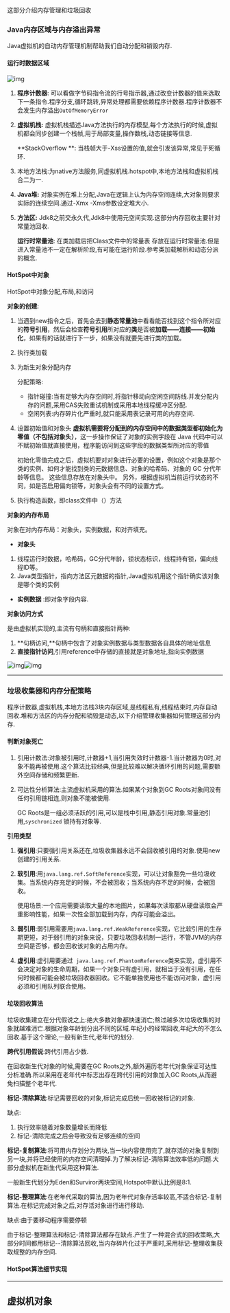 这部分介绍内存管理和垃圾回收

### Java内存区域与内存溢出异常

Java虚拟机的自动内存管理机制帮助我们自动分配和销毁内存.

#### 运行时数据区域

![img](https://pic2.zhimg.com/80/v2-a1cf6bf507d167385752aa635d9134e5_720w.webp)



1. **程序计数器**: 可以看做字节码指令流的行号指示器,通过改变计数器的值来选取下一条指令.程序分支,循环跳转,异常处理都需要依赖程序计数器.程序计数器不会发生内存溢出`OutOfMemoryError`

2. **虚拟机栈:** 虚拟机栈描述Java方法执行的内存模型,每个方法执行的时候,虚拟机都会同步创建一个栈帧,用于局部变量,操作数栈,动态链接等信息.

   **StackOverflow **: 当栈帧大于-Xss设置的值,就会引发该异常,常见于死循环.

3. 本地方法栈:为native方法服务,同虚拟机栈.hotspot中,本地方法栈和虚拟机栈合二为一.

4. **Java堆:** 对象实例在堆上分配,Java在逻辑上认为内存空间连续,大对象则要求实际的连续空间.通过-Xmx -Xms参数设定堆大小.

5. **方法区:** Jdk8之前交永久代,Jdk8中使用元空间实现.这部分内存回收主要针对常量池回收.

   **运行时常量池**: 在类加载后把Class文件中的常量表 存放在运行时常量池.但是进入常量池不一定在解析阶段,有可能在运行阶段.参考类加载解析和动态分派的概念.

#### HotSpot中对象

HotSpot中对象分配,布局,和访问

**对象的创建**:

1. 当遇到new指令之后，首先会去到**静态常量池**中看看能否找到这个指令所对应的**符号引用**，然后会检查**符号引用**所对应的**类**是否被**加载——连接——初始化**，如果有的话就进行下一步，如果没有就要先进行类的加载。

2. 执行类加载

3. 为新生对象分配内存

   分配策略:

   * 指针碰撞:当有足够大内存空间时,将指针移动向空闲空间防线.并发分配内存的问题,采用CAS失败重试机制或采用本地线程缓冲区分配.
   * 空闲列表:内存碎片化严重时,就只能采用表记录可用的内存空间.

4. 设置初始值和对象头
   **虚拟机需要将分配到的内存空间中的数据类型都初始化为零值（不包括对象头）**，这一步操作保证了对象的实例字段在 Java 代码中可以不赋初始值就直接使用，程序能访问到这些字段的数据类型所对应的零值

   初始化零值完成之后，虚拟机要对对象进行必要的设置，例如这个对象是那个类的实例、如何才能找到类的元数据信息、对象的哈希码、对象的 GC 分代年龄等信息。 这些信息存放在对象头中。 另外，根据虚拟机当前运行状态的不同，如是否启用偏向锁等，对象头会有不同的设置方式。

5. 执行构造函数，即class文件中<init>（）方法

**对象的内存布局**

对象在对内存布局：对象头，实例数据，和对齐填充。

* **对象头**

1. 线程运行时数据，哈希码，GC分代年龄，锁状态标识，线程持有锁，偏向线程ID等。
2. Java类型指针，指向方法区元数据的指针,Java虚拟机用这个指针确实该对象是哪个类的实例

* **实例数据** :即对象字段内容.

**对象访问方式**

是由虚拟机实现的,主流有句柄和直接指针两种:

1. **句柄访问,**句柄中包含了对象实例数据与类型数据各自具体的地址信息
2. **直接指针访问**,引用reference中存储的直接就是对象地址,指向实例数据

![img](https://img-blog.csdn.net/20180829135125817?watermark/2/text/aHR0cHM6Ly9ibG9nLmNzZG4ubmV0L3FxXzM4MDA1OTQz/font/5a6L5L2T/fontsize/400/fill/I0JBQkFCMA==/dissolve/70)![img](https://img-blog.csdn.net/20150710172441054?watermark/2/text/aHR0cDovL2Jsb2cuY3Nkbi5uZXQv/font/5a6L5L2T/fontsize/400/fill/I0JBQkFCMA==/dissolve/70/gravity/Center)

------

### 垃圾收集器和内存分配策略

程序计数器,虚拟机栈,本地方法栈3块内存区域,是线程私有,线程结束时,内存自动回收.堆和方法区的内存分配和销毁是动态,以下介绍管理收集器如何管理这部分内存.

#### 判断对象死亡

1. 引用计数法:对象被引用时,计数器+1,当引用失效时计数器-1.当计数器为0时,对象不能再被使用.这个算法比较经典,但是比较难以解决循环引用的问题,需要额外空间存储和频繁更新.

2. 可达性分析算法:主流虚拟机采用的算法.如果某个对象到GC Roots对象间没有任何引用链相连,则对象不能被使用.

   GC Roots是一组必须活跃的引用,可以是栈中引用,静态引用对象.常量池引用,`syschronized` 锁持有对象等.

**引用类型**

1. **强引用**:只要强引用关系还在,垃圾收集器永远不会回收被引用的对象.使用new创建的引用关系.

2. **软引用**:用`java.lang.ref.SoftReference`实现，可以让对象豁免一些垃圾收集。当系统内存充足的时候，不会被回收；当系统内存不足的时候，会被回收。

   使用场景:一个应用需要读取大量的本地图片，如果每次读取都从硬盘读取会严重影响性能，如果一次性全部加载到内存，内存可能会溢出。

3. **弱引用**:弱引用需要用`java.lang.ref.WeakReference`实现，它比软引用的生存期更短，对于弱引用的对象来说，只要垃圾回收机制一运行，不管JVM的内存空间是否够，都会回收该对象的占用内存。

4. **虚引用**:虚引用要通过` java.lang.ref.PhantomReference`类来实现，虚引用不会决定对象的生命周期，如果一个对象只有虚引用，就相当于没有引用，在任何时候都可能会被垃圾回收器回收。它不能单独使用也不能访问对象，虚引用必须和引用队列联合使用。

#### 垃圾回收算法

垃圾收集建立在分代假说之上:绝大多数对象都快速消亡;熬过越多次垃圾收集的对象就越难消亡.根据对象年龄划分出不同的区域.年纪小的经常回收,年纪大的不怎么回收.基于这个理论,一般有新生代,老年代的划分.

**跨代引用假说**:跨代引用占少数.

在回收新生代对象的时候,需要在GC Roots之外,额外遍历老年代对象保证可达性分析准确.所以采用在老年代中标志出存在跨代引用的对象加入GC Roots,从而避免扫描整个老年代.

**标记-清除算法**:标记需要回收的对象,标记完成后统一回收被标记的对象.

缺点:

1. 执行效率随着对象数量增长而降低
2. 标记-清除完成之后会导致没有足够连续的空间

**标记-复制算法**:将可用内存划分为两块,当一块内容使用完了,就存活的对象复制到另一块,并将已经使用的内存空间清理掉.为了解决标记-清除算法效率低的问题.大部分虚拟机在新生代采用这种算法.

一般新生代划分为Eden和Surviror两块空间,Hotspot中默认比例是8:1.

**标记-整理算法**:在老年代采取的算法,因为老年代对象存活率较高,不适合标记-复制算法.在标记完成对象之后,对存活对象进行进行移动.

缺点:由于要移动程序需要停顿

由于标记-整理算法和标记-清除算法都存在缺点.产生了一种混合式的回收策略,大部分时间都用标记--清除算法回收,当内存碎片化过于严重时,采用标记-整理收集获取规整的内存空间.

#### HotSpot算法细节实现



------

## 虚拟机对象



​                                          

​                                                                                                                                                                                                                                                                                                                                                                                                                                                                                                                                                                                                                                                                                                                                                                                                                                                                                          

